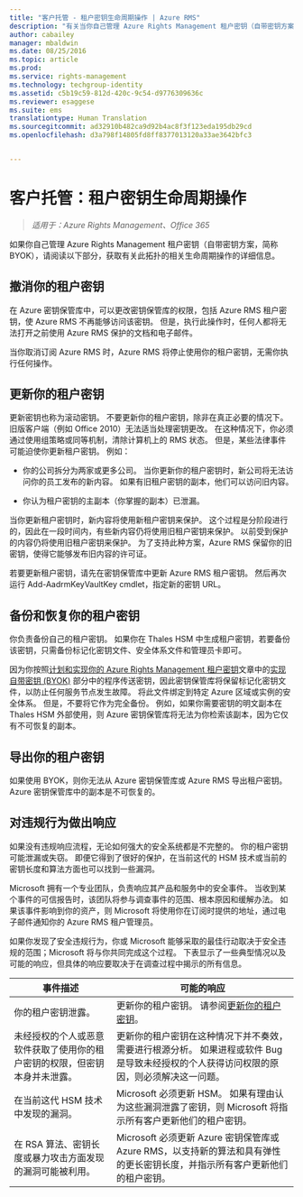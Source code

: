 ```yaml
---
title: "客户托管 - 租户密钥生命周期操作 | Azure RMS"
description: "有关当你自己管理 Azure Rights Management 租户密钥（自带密钥方案，简称 BYOK）时相关生命周期操作的信息。"
author: cabailey
manager: mbaldwin
ms.date: 08/25/2016
ms.topic: article
ms.prod: 
ms.service: rights-management
ms.technology: techgroup-identity
ms.assetid: c5b19c59-812d-420c-9c54-d9776309636c
ms.reviewer: esaggese
ms.suite: ems
translationtype: Human Translation
ms.sourcegitcommit: ad32910b482ca9d92b4ac8f3f123eda195db29cd
ms.openlocfilehash: d3a798f14805fd8ff8377013120a33ae3642bfc3


---
```



# 客户托管：租户密钥生命周期操作

>*适用于：Azure Rights Management、Office 365*

如果你自己管理 Azure Rights Management 租户密钥（自带密钥方案，简称 BYOK），请阅读以下部分，获取有关此拓扑的相关生命周期操作的详细信息。

## 撤消你的租户密钥
在 Azure 密钥保管库中，可以更改密钥保管库的权限，包括 Azure RMS 租户密钥，使 Azure RMS 不再能够访问该密钥。 但是，执行此操作时，任何人都将无法打开之前使用 Azure RMS 保护的文档和电子邮件。

当你取消订阅 Azure RMS 时，Azure RMS 将停止使用你的租户密钥，无需你执行任何操作。


## 更新你的租户密钥
更新密钥也称为滚动密钥。 不要更新你的租户密钥，除非在真正必要的情况下。 旧版客户端（例如 Office 2010）无法适当处理密钥更改。 在这种情况下，你必须通过使用组策略或同等机制，清除计算机上的 RMS 状态。 但是，某些法律事件可能迫使你更新租户密钥。 例如：

-   你的公司拆分为两家或更多公司。 当你更新你的租户密钥时，新公司将无法访问你的员工发布的新内容。 如果有旧租户密钥的副本，他们可以访问旧内容。

-   你认为租户密钥的主副本（你掌握的副本）已泄漏。

当你更新租户密钥时，新内容将使用新租户密钥来保护。 这个过程是分阶段进行的，因此在一段时间内，有些新内容仍将使用旧租户密钥来保护。 以前受到保护的内容仍将使用旧租户密钥来保护。 为了支持此种方案，Azure RMS 保留你的旧密钥，使得它能够发布旧内容的许可证。

若要更新租户密钥，请先在密钥保管库中更新 Azure RMS 租户密钥。 然后再次运行 Add-AadrmKeyVaultKey cmdlet，指定新的密钥 URL。

## 备份和恢复你的租户密钥
你负责备份自己的租户密钥。 如果你在 Thales HSM 中生成租户密钥，若要备份该密钥，只需备份标记化密钥文件、安全体系文件和管理员卡即可。

因为你按照[计划和实现你的 Azure Rights Management 租户密钥](../plan-design/plan-implement-tenant-key.md)文章中的[实现自带密钥 (BYOK)](../plan-design/plan-implement-tenant-key.md#implementing-your-azure-rights-management-tenant-key) 部分中的程序传送密钥，因此密钥保管库将保留标记化密钥文件，以防止任何服务节点发生故障。 将此文件绑定到特定 Azure 区域或实例的安全体系。 但是，不要将它作为完全备份。 例如，如果你需要密钥的明文副本在 Thales HSM 外部使用，则 Azure 密钥保管库将无法为你检索该副本，因为它仅有不可恢复的副本。

## 导出你的租户密钥
如果使用 BYOK，则你无法从 Azure 密钥保管库或 Azure RMS 导出租户密钥。 Azure 密钥保管库中的副本是不可恢复的。 

## 对违规行为做出响应
如果没有违规响应流程，无论如何强大的安全系统都是不完整的。 你的租户密钥可能泄漏或失窃。 即便它得到了很好的保护，在当前这代的 HSM 技术或当前的密钥长度和算法方面也可以找到一些漏洞。

Microsoft 拥有一个专业团队，负责响应其产品和服务中的安全事件。 当收到某个事件的可信报告时，该团队将参与调查事件的范围、根本原因和缓解办法。 如果该事件影响到你的资产，则 Microsoft 将使用你在订阅时提供的地址，通过电子邮件通知你的 Azure RMS 租户管理员。

如果你发现了安全违规行为，你或 Microsoft 能够采取的最佳行动取决于安全违规的范围；Microsoft 将与你共同完成这个过程。 下表显示了一些典型情况以及可能的响应，但具体的响应要取决于在调查过程中揭示的所有信息。

|事件描述|可能的响应|
|------------------------|-------------------|
|你的租户密钥泄露。|更新你的租户密钥。 请参阅[更新你的租户密钥](#re-key-your-tenant-key)。|
|未经授权的个人或恶意软件获取了使用你的租户密钥的权限，但密钥本身并未泄露。|更新你的租户密钥在这种情况下并不奏效，需要进行根源分析。 如果进程或软件 Bug 是导致未经授权的个人获得访问权限的原因，则必须解决这一问题。|
|在当前这代 HSM 技术中发现的漏洞。|Microsoft 必须更新 HSM。 如果有理由认为这些漏洞泄露了密钥，则 Microsoft 将指示所有客户更新他们的租户密钥。|
|在 RSA 算法、密钥长度或暴力攻击方面发现的漏洞可能被利用。|Microsoft 必须更新 Azure 密钥保管库或 Azure RMS，以支持新的算法和具有弹性的更长密钥长度，并指示所有客户更新他们的租户密钥。|





<!--HONumber=Aug16_HO4-->


